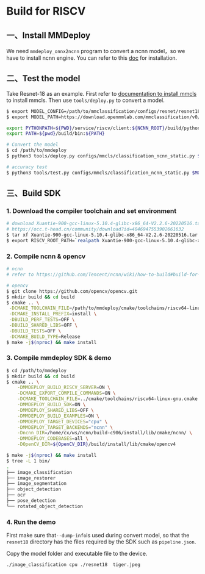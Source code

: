 # Build for RISCV

## 一、Install MMDeploy

We need `mmdeploy_onnx2ncnn` program to convert a ncnn model，so we have to install ncnn engine. You can refer to this [doc](./linux-x86_64.md) for installation.

## 二、Test the model

Take Resnet-18 as an example. First refer to [documentation to install mmcls](https://github.com/open-mmlab/mmclassification) to install mmcls. Then use `tools/deploy.py` to convert a model.

```bash
$ export MODEL_CONFIG=/path/to/mmclassification/configs/resnet/resnet18_8xb16_cifar10.py
$ export MODEL_PATH=https://download.openmmlab.com/mmclassification/v0/resnet/resnet18_b16x8_cifar10_20210528-bd6371c8.pth

export PYTHONPATH=${PWD}/service/riscv/client:${NCNN_ROOT}/build/python/ncnn:${PYTHONPATH}
export PATH=${pwd}/build/bin:${PATH}

# Convert the model
$ cd /path/to/mmdeploy
$ python3 tools/deploy.py configs/mmcls/classification_ncnn_static.py $MODEL_CONFIG  $MODEL_PATH   /path/to/test.png --work-dir resnet18 --device cpu --dump-info

# accuracy test
$ python3 tools/test.py configs/mmcls/classification_ncnn_static.py $MODEL_CONFIG --model reset18/end2end.param resnet18/end2end.bin --metrics accuracy precision f1_score recall
```

## 三、Build SDK

### 1. Download the compiler toolchain and set environment

```bash
# download Xuantie-900-gcc-linux-5.10.4-glibc-x86_64-V2.2.6-20220516.tar.gz
# https://occ.t-head.cn/community/download?id=4046947553902661632
$ tar xf Xuantie-900-gcc-linux-5.10.4-glibc-x86_64-V2.2.6-20220516.tar.gz
$ export RISCV_ROOT_PATH=`realpath Xuantie-900-gcc-linux-5.10.4-glibc-x86_64-V2.2.6`
```

### 2. Compile ncnn & opencv

```bash
# ncnn
# refer to https://github.com/Tencent/ncnn/wiki/how-to-build#build-for-allwinner-d1

# opencv
$ git clone https://github.com/opencv/opencv.git
$ mkdir build && cd build
$ cmake .. \
 -DCMAKE_TOOLCHAIN_FILE=/path/to/mmdeploy/cmake/toolchains/riscv64-linux-gnu.cmake \
 -DCMAKE_INSTALL_PREFIX=install \
 -DBUILD_PERF_TESTS=OFF \
 -DBUILD_SHARED_LIBS=OFF \
 -DBUILD_TESTS=OFF \
 -DCMAKE_BUILD_TYPE=Release
$ make -j$(nproc) && make install
```

### 3. Compile mmdeploy SDK & demo

```bash
$ cd /path/to/mmdeploy
$ mkdir build && cd build
$ cmake .. \
    -DMMDEPLOY_BUILD_RISCV_SERVER=ON \
    -DCMAKE_EXPORT_COMPILE_COMMANDS=ON \
    -DCMAKE_TOOLCHAIN_FILE=../cmake/toolchains/riscv64-linux-gnu.cmake \
    -DMMDEPLOY_BUILD_SDK=ON \
    -DMMDEPLOY_SHARED_LIBS=OFF \
    -DMMDEPLOY_BUILD_EXAMPLES=ON \
    -DMMDEPLOY_TARGET_DEVICES="cpu" \
    -DMMDEPLOY_TARGET_BACKENDS="ncnn" \
    -Dncnn_DIR=/home/cx/ws/ncnn/build-c906/install/lib/cmake/ncnn/ \
    -DMMDEPLOY_CODEBASES=all \
    -DOpenCV_DIR=${OpenCV_DIR}/build/install/lib/cmake/opencv4

$ make -j$(nproc) && make install
$ tree -L 1 bin/
.
├── image_classification
├── image_restorer
├── image_segmentation
├── object_detection
├── ocr
├── pose_detection
└── rotated_object_detection
```

### 4. Run the demo

First make sure that`--dump-info`is used during convert model, so that the `resnet18` directory has the files required by the SDK such as `pipeline.json`.

Copy the model folder and executable file to the device.

```bash
./image_classification cpu ./resnet18  tiger.jpeg
```
